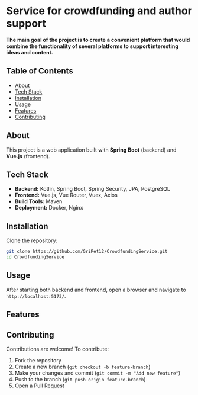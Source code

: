 # Service for crowdfunding and author support
**The main goal of the project is to create a convenient platform that would combine the functionality of several platforms to support interesting ideas and content.**  

## Table of Contents  
- [About](#about)  
- [Tech Stack](#tech-stack)  
- [Installation](#installation)   
- [Usage](#usage)  
- [Features](#features)  
- [Contributing](#contributing)  

## About  
This project is a web application built with **Spring Boot** (backend) and **Vue.js** (frontend).

## Tech Stack  
- **Backend:** Kotlin, Spring Boot, Spring Security, JPA, PostgreSQL
- **Frontend:** Vue.js, Vue Router, Vuex, Axios  
- **Build Tools:** Maven
- **Deployment:** Docker, Nginx  

## Installation  
Clone the repository:  
```bash
git clone https://github.com/GriPet12/CrowdfundingService.git  
cd CrowdfundingService
```
## Usage  
After starting both backend and frontend, open a browser and navigate to `http://localhost:5173/`.  

## Features  

## Contributing  
Contributions are welcome! To contribute:  
1. Fork the repository  
2. Create a new branch (`git checkout -b feature-branch`)  
3. Make your changes and commit (`git commit -m "Add new feature"`)  
4. Push to the branch (`git push origin feature-branch`)  
5. Open a Pull Request  
